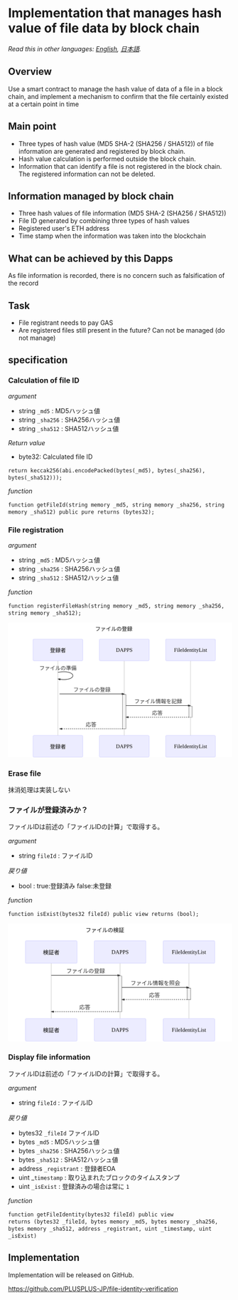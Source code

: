 # Implementation that manages hash value of file data by block chain

*Read this in other languages: [English](README.en.md), [日本語](README.ja.md).*

## Overview

Use a smart contract to manage the hash value of data of a file in a block chain, and implement a mechanism to confirm that the file certainly existed at a certain point in time

## Main point

- Three types of hash value (MD5 SHA-2 (SHA256 / SHA512)) of file information are generated and registered by block chain.
- Hash value calculation is performed outside the block chain.
- Information that can identify a file is not registered in the block chain. The registered information can not be deleted.

## Information managed by block chain

- Three hash values of file information (MD5 SHA-2 (SHA256 / SHA512))
- File ID generated by combining three types of hash values
- Registered user's ETH address
- Time stamp when the information was taken into the blockchain

## What can be achieved by this Dapps

As file information is recorded, there is no concern such as falsification of the record

## Task

- File registrant needs to pay GAS
- Are registered files still present in the future? Can not be managed (do not manage)

## specification

### Calculation of file ID

*argument*

- string `_md5` : MD5ハッシュ値
- string `_sha256` : SHA256ハッシュ値
- string `_sha512` : SHA512ハッシュ値

*Return value*

- byte32: Calculated file ID

```solidity
return keccak256(abi.encodePacked(bytes(_md5), bytes(_sha256), bytes(_sha512)));
```

*function*

```solidity
function getFileId(string memory _md5, string memory _sha256, string memory _sha512) public pure returns (bytes32);
```

### File registration

*argument*

- string `_md5` : MD5ハッシュ値
- string `_sha256` : SHA256ハッシュ値
- string `_sha512` : SHA512ハッシュ値

*function*

```solidity
function registerFileHash(string memory _md5, string memory _sha256, string memory _sha512);
```

![ファイルの登録](sequence-diagram/register-file-hash.svg)

### Erase file

抹消処理は実装しない

### ファイルが登録済みか？

ファイルIDは前述の「ファイルIDの計算」で取得する。

*argument*

- string `fileId` : ファイルID

*戻り値*

- bool : true:登録済み false:未登録

*function*

```solidity
function isExist(bytes32 fileId) public view returns (bool);
```

![ファイルの検証](sequence-diagram/get-file-identity.svg?)

### Display file information

ファイルIDは前述の「ファイルIDの計算」で取得する。

*argument*

- string `fileId` : ファイルID

*戻り値*

- bytes32 `_fileId` ファイルID
- bytes `_md5` : MD5ハッシュ値
- bytes `_sha256` : SHA256ハッシュ値
- bytes `_sha512` : SHA512ハッシュ値
- address `_registrant` : 登録者EOA
- uint _`timestamp` : 取り込まれたブロックのタイムスタンプ
- uint `_isExist` : 登録済みの場合は常に `1`

*function*

```solidity
function getFileIdentity(bytes32 fileId) public view
returns (bytes32 _fileId, bytes memory _md5, bytes memory _sha256, bytes memory _sha512, address _registrant, uint _timestamp, uint _isExist)
```

## Implementation

Implementation will be released on GitHub.

https://github.com/PLUSPLUS-JP/file-identity-verification
